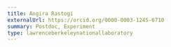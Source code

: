 ```yaml
---
title: Angira Rastogi
externalUrl: https://orcid.org/0000-0003-1245-6710
summary: Postdoc, Experiment
type: lawrenceberkeleynationallaboratory
---
```

